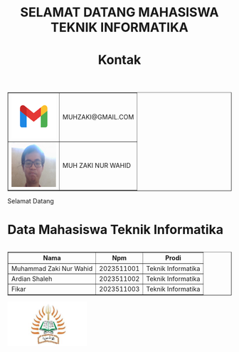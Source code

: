 <html>
<head>
	<frameset rows="20%, *">
		<frame>
    <body>
<h1 align="center"> SELAMAT DATANG MAHASISWA TEKNIK INFORMATIKA </h1>
  </frameset>
    <frameset border="4" cols="20%, *">
	 <frame> 
        <link rel="stylesheet" href="style2.css">
        <body>
	<header>
		<h1>Kontak</h1>
	</header>
        <div class="page-container">
         <div class="content-wrap">
   	<table border="1" cellspacing="0" cellpadding="7" align="center">
	 <tr>
		<td>
		<img src="gmail.png" width="100" height="100">
		</td>
		<td>MUHZAKI@GMAIL.COM</td>
	</tr>
	<tr>
		<td>
		<img src="zaki.jpg" width="100" height="100">
		</td>
		<td>MUH ZAKI NUR WAHID</td>
	</tr>
		</table>
        </div>
       <div class="footer">
	<p>Selamat Datang</p>
       </div>
	</body>
<frame>
<link rel="stylesheet" href="style.css">
<div class="header">
<h1> Data Mahasiswa Teknik Informatika </h1>
</div>
<div class="row">
<div class="column middle">
<table border="1" align="center" cellpadding="4" cellspacing="4">
         <tr>
             <th>Nama</th>
             <th>Npm</th>
             <th>Prodi</th>
         </tr>
         <tr>
            <td>Muhammad Zaki Nur Wahid</td>
            <td>2023511001</td>
            <td>Teknik Informatika</td>
         </tr>
         <tr>
            <td>Ardian Shaleh</td>
            <td>2023511002</td>
            <td>Teknik Informatika</td>
         </tr>
         <tr>
            <td>Fikar</td>
            <td>2023511003</td>
            <td>Teknik Informatika</td>
         </tr>
</table>
</div>
<div class="column right">
<img src="ikon teknik.jpg" height="100"
</div>
 </frameset>
  </frameset>
</html>

